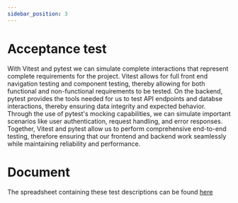```yaml
---
sidebar_position: 3
---
```

# Acceptance test

With Vitest and pytest we can simulate complete interactions that represent
complete requirements for the project. Vitest allows for full front end navigation
testing and component testing, thereby allowing for both functional and non-functional requirements
to be tested. On the backend, pytest provides the tools needed for us to test API endpoints and
databse interactions, thereby ensuring data integrity and expected behavior. Through the use of 
pytest's mocking capabilities, we can simulate important scenarios like user authentication, 
request handling, and error responses. Together, Vitest and pytest allow us to 
perform comprehensive end-to-end testing, therefore ensuring that our frontend and backend work
seamlessly while maintaining reliability and performance.


# Document

The spreadsheet containing these test descriptions can be found [here](https://tuprd-my.sharepoint.com/:x:/g/personal/tuo65794_temple_edu/EYTt18DZxx1HmPZWmBYvzcEBziPUZXEkZCurpXQP1-LAsA?e=yQtgrm)

